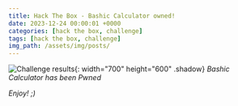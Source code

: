```yaml
---
title: Hack The Box - Bashic Calculator owned!
date: 2023-12-24 00:00:01 +0000
categories: [hack the box, challenge]
tags: [hack the box, challenge]
img_path: /assets/img/posts/
---
```


![Challenge results](htb-bashic-calculator-owned.png){: width="700" height="600" .shadow}
_Bashic Calculator has been Pwned_

_Enjoy! ;)_
